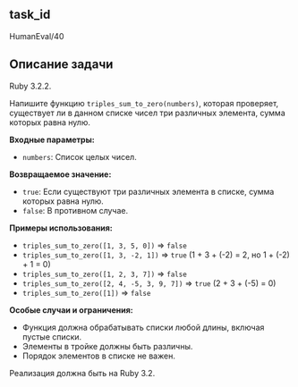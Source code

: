 ## task_id
HumanEval/40

## Описание задачи
Ruby 3.2.2.

Напишите функцию `triples_sum_to_zero(numbers)`, которая проверяет, существует ли в данном списке чисел три различных элемента, сумма которых равна нулю.

**Входные параметры:**

* `numbers`: Список целых чисел.

**Возвращаемое значение:**

* `true`: Если существуют три различных элемента в списке, сумма которых равна нулю.
* `false`: В противном случае.


**Примеры использования:**

* `triples_sum_to_zero([1, 3, 5, 0])`  => `false`
* `triples_sum_to_zero([1, 3, -2, 1])` => `true` (1 + 3 + (-2) = 2, но 1 + (-2) + 1 = 0)
* `triples_sum_to_zero([1, 2, 3, 7])`  => `false`
* `triples_sum_to_zero([2, 4, -5, 3, 9, 7])` => `true` (2 + 3 + (-5) = 0)
* `triples_sum_to_zero([1])`     => `false`


**Особые случаи и ограничения:**

* Функция должна обрабатывать списки любой длины, включая пустые списки.
* Элементы в тройке должны быть различны.
* Порядок элементов в списке не важен.

Реализация должна быть на Ruby 3.2.

